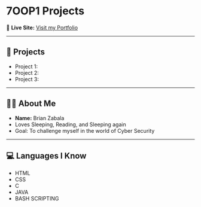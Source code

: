 # 7OOP1 Projects

🔗 **Live Site:** [Visit my Portfolio]()

---

## 📂 Projects
- Project 1: 
- Project 2: 
- Project 3:

---

## 👨‍💻 About Me
- **Name:** Brian Zabala  
- Loves Sleeping, Reading, and Sleeping again  
- Goal: To challenge myself in the world of Cyber Security  

---

## 💻 Languages I Know
- HTML
- CSS
- C
- JAVA
- BASH SCRIPTING
